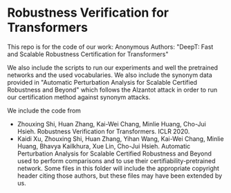 # Robustness Verification for Transformers

This repo is for the code of our work:
Anonymous Authors: "DeepT: Fast and Scalable Robustness Certification for Transformers"

We also include the scripts to run our experiments and well the pretrained networks and the used vocabularies.
We also include the synonym data provided in "Automatic Perturbation Analysis for Scalable Certified Robustness and Beyond"
which follows the Alzantot attack in order to run our certification method against synonym attacks.

We include the code from
 - Zhouxing Shi, Huan Zhang, Kai-Wei Chang, Minlie Huang, Cho-Jui Hsieh. Robustness Verification for Transformers. ICLR 2020.
 - Kaidi Xu, Zhouxing Shi, Huan Zhang, Yihan Wang, Kai-Wei Chang, Minlie Huang, Bhavya Kailkhura, Xue Lin, Cho-Jui Hsieh. Automatic Perturbation Analysis for Scalable Certified Robustness and Beyond
used to perform comparisons and to use their certifiability-pretrained network.
Some files in this folder will include the appropriate copyright header citing those authors, 
but these files may have been extended by us. 


